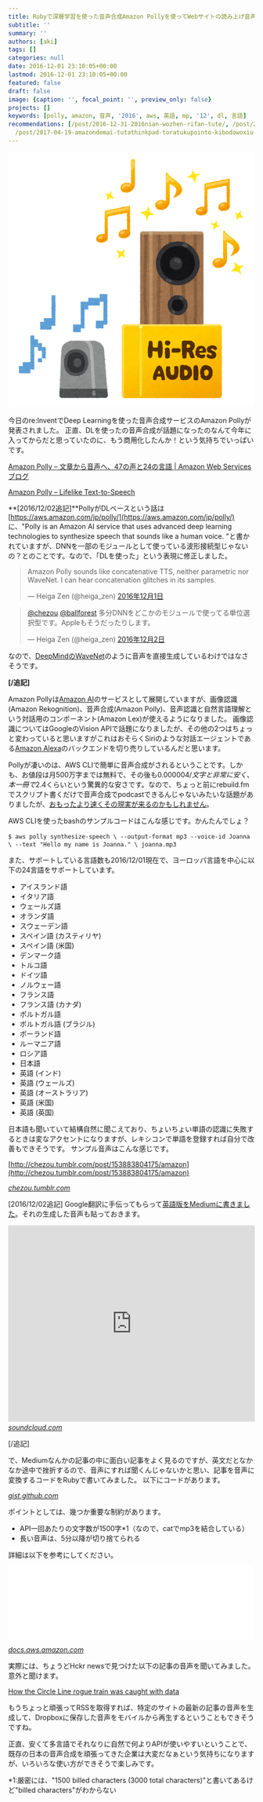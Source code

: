 ```yaml
---
title: Rubyで深層学習を使った音声合成Amazon Pollyを使ってWebサイトの読み上げ音声合成してみた
subtitle: ''
summary: ''
authors: [aki]
tags: []
categories: null
date: 2016-12-01 23:10:05+00:00
lastmod: 2016-12-01 23:10:05+00:00
featured: false
draft: false
image: {caption: '', focal_point: '', preview_only: false}
projects: []
keywords: [polly, amazon, 音声, '2016', aws, 英語, mp, '12', dl, 言語]
recommendations: [/post/2016-12-31-2016nian-wozhen-rifan-tute/, /post/2016-12-17-iphone-6snobatuterijiao-huan-nihadian-hua-sapoto-plus-ekusupuresujiao-huan-gaosusume/,
  /post/2017-04-19-amazondemai-tutathinkpad-toratukupointo-kibodowoxiu-li-sita/]
---
```


![](20161201230818.png)

今日のre:InventでDeep Learningを使った音声合成サービスのAmazon Pollyが発表されました。 正直、DLを使ったの音声合成が話題になったのなんて今年に入ってからだと思っていたのに、もう商用化したんか！という気持ちでいっぱいです。

[Amazon Polly – 文章から音声へ、47の声と24の言語 | Amazon Web Services ブログ](https://aws.amazon.com/jp/blogs/news/polly-text-to-speech-in-47-voices-and-24-languages/)

[Amazon Polly – Lifelike Text-to-Speech](https://aws.amazon.com/jp/polly/)

**[2016/12/02追記]**PollyがDLベースという話は [https://aws.amazon.com/jp/polly/](https://aws.amazon.com/jp/polly/) に、"Polly is an Amazon AI service that uses advanced deep learning technologies to synthesize speech that sounds like a human voice. "と書かれていますが、DNNを一部のモジュールとして使っている波形接続型じゃないの？とのことです。なので、「DLを使った」という表現に修正しました。

> Amazon Polly sounds like concatenative TTS, neither parametric nor WaveNet. I can hear concatenation glitches in its samples.
> 
> — Heiga Zen (@heiga\_zen) [2016年12月1日](https://twitter.com/heiga_zen/status/804202482780008448)

<script async src="//platform.twitter.com/widgets.js" charset="utf-8"></script>

> [@chezou](https://twitter.com/chezou) [@ballforest](https://twitter.com/ballforest) 多分DNNをどこかのモジュールで使ってる単位選択型です。Appleもそうだったりします。
> 
> — Heiga Zen (@heiga\_zen) [2016年12月2日](https://twitter.com/heiga_zen/status/804503598675750913)

<script async src="//platform.twitter.com/widgets.js" charset="utf-8"></script>

なので、[DeepMindのWaveNet](https://deepmind.com/blog/wavenet-generative-model-raw-audio/)のように音声を直接生成しているわけではなさそうです。

**[/追記]**

Amazon Pollyは[Amazon AI](http://www.publickey1.jp/blog/16/amazon_ai3aws_reinvent_2016.html)のサービスとして展開していますが、画像認識(Amazon Rekognition)、音声合成(Amazon Polly)、音声認識と自然言語理解という対話用のコンポーネント(Amazon Lex)が使えるようになりました。 画像認識についてはGoogleのVision APIで話題になりましたが、その他の2つはちょっと変わっていると思いますがこれはおそらくSiriのような対話エージェントである[Amazon Alexa](http://japan.zdnet.com/article/35081512/)のバックエンドを切り売りしているんだと思います。

Pollyが凄いのは、AWS CLIで簡単に音声合成がされるということです。しかも、お値段は月500万字までは無料で、その後も$0.000004/文字と非常に安く、本一冊で$2.4くらいという驚異的な安さです。なので、ちょっと前にrebuild.fmでスクリプト書くだけで音声合成でpodcastできるんじゃないみたいな話題がありましたが、[おもったより速くその現実が来るのかもしれません](https://twitter.com/chezou/status/804132362472681472)。

AWS CLIを使ったbashのサンプルコードはこんな感じです。かんたんでしょ？

    $ aws polly synthesize-speech \ --output-format mp3 --voice-id Joanna \ --text "Hello my name is Joanna." \ joanna.mp3

また、サポートしている言語数も2016/12/01現在で、ヨーロッパ言語を中心に以下の24言語をサポートしています。

- アイスランド語
- イタリア語
- ウェールズ語
- オランダ語
- スウェーデン語
- スペイン語 (カスティリヤ)
- スペイン語 (米国)
- デンマーク語
- トルコ語
- ドイツ語
- ノルウェー語
- フランス語
- フランス語 (カナダ)
- ポルトガル語
- ポルトガル語 (ブラジル)
- ポーランド語
- ルーマニア語
- ロシア語
- 日本語
- 英語 (インド)
- 英語 (ウェールズ)
- 英語 (オーストラリア)
- 英語 (米国)
- 英語 (英国)

日本語も聞いていて結構自然に聞こえており、ちょいちょい単語の認識に失敗するときは変なアクセントになりますが、レキシコンで単語を登録すれば自分で改善もできそうです。 サンプル音声はこんな感じです。

[http://chezou.tumblr.com/post/153883804175/amazon](http://chezou.tumblr.com/post/153883804175/amazon)
<script async src="https://assets.tumblr.com/post.js"></script><cite class="hatena-citation"><a href="http://chezou.tumblr.com/post/153883804175/amazon">chezou.tumblr.com</a></cite>

[2016/12/02追記] Google翻訳に手伝ってもらって[英語版をMediumに書きました](https://chezo.uno/blog/2016-12-01_text-to-speech-based-on-deep-learning-for-web-site-using-amazon-polly-and-ruby-adc1923212cb/)。それの生成した音声も貼っておきます。

<iframe width="100%" height="400" scrolling="no" frameborder="no" src="https://w.soundcloud.com/player/?visual=true&amp;url=https%3A%2F%2Fapi.soundcloud.com%2Ftracks%2F295800373&amp;show_artwork=true"></iframe><cite class="hatena-citation"><a href="https://soundcloud.com/chezou/amazon-polly-tts-demo-from-medium-article">soundcloud.com</a></cite>

[/追記]

で、Mediumなんかの記事の中に面白い記事をよく見るのですが、英文だとなかなか途中で挫折するので、音声にすれば聞くんじゃないかと思い、記事を音声に変換するコードをRubyで書いてみました。 以下にコードがあります。

<script src="https://gist.github.com/chezou/9919f5065cbc52f8d0349d3084ac3616.js"> </script><cite class="hatena-citation"><a href="https://gist.github.com/chezou/9919f5065cbc52f8d0349d3084ac3616">gist.github.com</a></cite>

ポイントとしては、幾つか重要な制約があります。

- API一回あたりの文字数が1500字\*1（なので、catでmp3を結合している）
- 長い音声は、5分以降が切り捨てられる

詳細は以下を参考にしてください。<iframe src="//hatenablog-parts.com/embed?url=http%3A%2F%2Fdocs.aws.amazon.com%2Fpolly%2Flatest%2Fdg%2Flimits.html" title="Limits in Amazon Polly - Amazon Polly" class="embed-card embed-webcard" scrolling="no" frameborder="0" style="display: block; width: 100%; height: 155px; max-width: 500px; margin: 10px 0px;"></iframe><cite class="hatena-citation"><a href="http://docs.aws.amazon.com/polly/latest/dg/limits.html">docs.aws.amazon.com</a></cite>

実際には、ちょうどHckr newsで見つけた以下の記事の音声を聞いてみました。意外と聞けます。

[How the Circle Line rogue train was caught with data](https://blog.data.gov.sg/how-we-caught-the-circle-line-rogue-train-with-data-79405c86ab6a#.pm0eotghk)

もうちょっと頑張ってRSSを取得すれば、特定のサイトの最新の記事の音声を生成して、Dropboxに保存した音声をモバイルから再生するということもできそうですね。

正直、安くて多言語でそれなりに自然で何よりAPIが使いやすいということで、既存の日本の音声合成を頑張ってきた企業は大変だなぁという気持ちになりますが、いろいろな使い方ができそうで楽しみです。

\*1:厳密には、"1500 billed characters (3000 total characters)"と書いてあるけど"billed characters"がわからない


